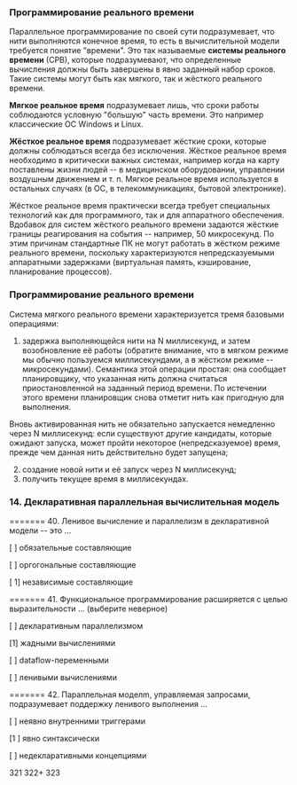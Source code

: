 ### Программирование реального времени

Параллельное программирование по своей сути подразумевает, что нити выполняются конечное время, то есть в вычислительной
модели требуется понятие "времени". Это так называемые **системы реального времени** (СРВ), которые подразумевают, что
определенные вычисления должны быть завершены в явно заданный набор сроков. Такие системы могут быть как мягкого, так и
жёсткого реального времени.

**Мягкое реальное время** подразумевает лишь, что сроки работы соблюдаются условную "большую" часть времени. Это
например классические ОС Windows и Linux.

**Жёсткое реальное время** подразумевает жёсткие сроки, которые должны соблюдаться всегда без исключения. Жёсткое
реальное время необходимо в критически важных системах, например когда на карту поставлены жизни людей -- в медицинском
оборудовании, управлении воздушным движением и т. п. Мягкое реальное время используется в остальных случаях (в ОС, в
телекоммуникациях, бытовой электронике).

Жёсткое реальное время практически всегда требует специальных технологий как для программного, так и для аппаратного
обеспечения. Вдобавок для систем жёсткого реального времени задаются жёсткие границы реагирования на события --
например, 50 микросекунд. По этим причинам стандартные ПК не могут работать в жёстком режиме реального времени,
поскольку характеризуются непредсказуемыми аппаратными задержками (виртуальная память, кэширование, планирование
процессов).

### Программирование реального времени

Система мягкого реального времени характеризуется тремя базовыми операциями:

1) задержка выполняющейся нити на N миллисекунд, и затем возобновление её работы (обратите внимание, что в мягком режиме
   мы обычно пользуемся миллисекундами, а в жёстком режиме -- микросекундами). Семантика этой операции простая: она
   сообщает планировщику, что указанная нить должна считаться приостановленной на заданный период времени. По истечении
   этого времени планировщик снова отметит нить как пригодную для выполнения.

Вновь активированная нить не обязательно запускается немедленно через N миллисекунд: если существуют другие кандидаты,
которые ожидают запуска, может пройти некоторое (непредсказуемое) время, прежде чем данная нить действительно будет
запущена;

2) создание новой нити и её запуск через N миллисекунд;
3) получить текущее время в миллисекундах.

### 14. Декларативная параллельная вычислительная модель

======= 40. Ленивое вычисление и параллелизм в декларативной модели -- это ...

[ ] обязательные составляющие

[ ] оргогональные составляющие

[ 1] независимые составляющие

======= 41. Функциональное программирование расширяется с целью выразительности ... (выберите неверное)

[ ] декларативным параллелизмом

[1] жадными вычислениями

[ ] dataflow-переменными

[ ] ленивыми вычислениями

======= 42. Параллельная моделm, управляемая запросами, подразумевает поддержку ленивого выполнения ...

[ ] неявно внутренними триггерами

[1 ] явно синтаксически

[ ] недекларативными концепциями


321
322+
323